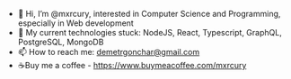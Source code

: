 - 👋 Hi, I’m @mxrcury, interested in Computer Science and Programming, especially in Web development
- 👀 My current technologies stuck: NodeJS, React, Typescript, GraphQL, PostgreSQL, MongoDB
- 📫 How to reach me:
     demetrgonchar@gmail.com
- ☕Buy me a coffee - https://www.buymeacoffee.com/mxrcury

<!---
mxrcury/mxrcury is a ✨ special ✨ repository because its `README.md` (this file) appears on your GitHub profile.
You can click the Preview link to take a look at your changes.
--->
